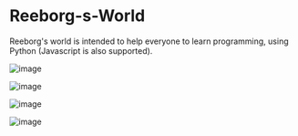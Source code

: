 # Reeborg-s-World
Reeborg's world is intended to help everyone to learn programming, using Python (Javascript is also supported). 

![image](https://github.com/vibhajoshi/Reeborg-s-World/assets/73216270/b94e244e-6c91-42d2-9408-26c55ae74bfc)


![image](https://github.com/vibhajoshi/Reeborg-s-World/assets/73216270/1794944e-d16e-4c52-87ab-28b479976df6)


![image](https://github.com/vibhajoshi/Reeborg-s-World/assets/73216270/7205e343-0ba7-46f9-b387-4592d5c1ce9b)


![image](https://github.com/vibhajoshi/Reeborg-s-World/assets/73216270/5c16b751-9dee-496a-b984-080ca79e3546)
